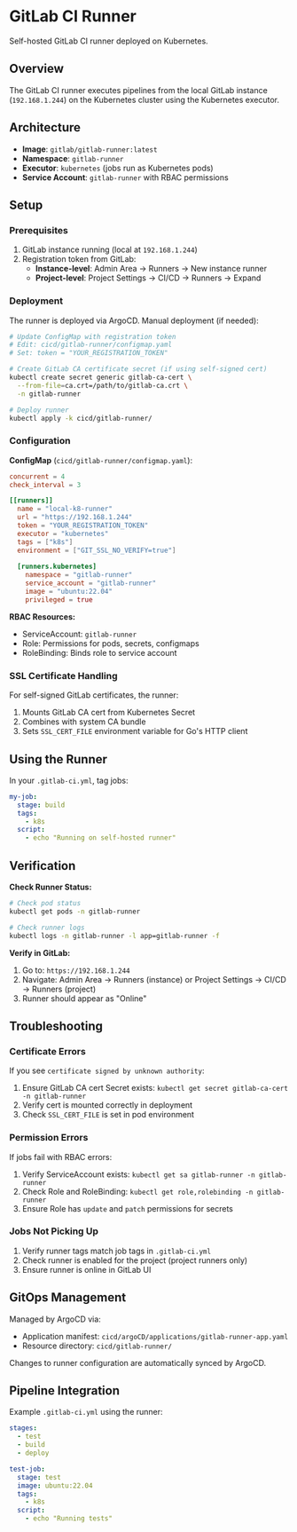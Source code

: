 # GitLab CI Runner

Self-hosted GitLab CI runner deployed on Kubernetes.

## Overview

The GitLab CI runner executes pipelines from the local GitLab instance (`192.168.1.244`) on the Kubernetes cluster using the Kubernetes executor.

## Architecture

- **Image**: `gitlab/gitlab-runner:latest`
- **Namespace**: `gitlab-runner`
- **Executor**: `kubernetes` (jobs run as Kubernetes pods)
- **Service Account**: `gitlab-runner` with RBAC permissions

## Setup

### Prerequisites

1. GitLab instance running (local at `192.168.1.244`)
2. Registration token from GitLab:
   - **Instance-level**: Admin Area → Runners → New instance runner
   - **Project-level**: Project Settings → CI/CD → Runners → Expand

### Deployment

The runner is deployed via ArgoCD. Manual deployment (if needed):

```bash
# Update ConfigMap with registration token
# Edit: cicd/gitlab-runner/configmap.yaml
# Set: token = "YOUR_REGISTRATION_TOKEN"

# Create GitLab CA certificate secret (if using self-signed cert)
kubectl create secret generic gitlab-ca-cert \
  --from-file=ca.crt=/path/to/gitlab-ca.crt \
  -n gitlab-runner

# Deploy runner
kubectl apply -k cicd/gitlab-runner/
```

### Configuration

**ConfigMap** (`cicd/gitlab-runner/configmap.yaml`):
```toml
concurrent = 4
check_interval = 3

[[runners]]
  name = "local-k8-runner"
  url = "https://192.168.1.244"
  token = "YOUR_REGISTRATION_TOKEN"
  executor = "kubernetes"
  tags = ["k8s"]
  environment = ["GIT_SSL_NO_VERIFY=true"]
  
  [runners.kubernetes]
    namespace = "gitlab-runner"
    service_account = "gitlab-runner"
    image = "ubuntu:22.04"
    privileged = true
```

**RBAC Resources:**
- ServiceAccount: `gitlab-runner`
- Role: Permissions for pods, secrets, configmaps
- RoleBinding: Binds role to service account

### SSL Certificate Handling

For self-signed GitLab certificates, the runner:
1. Mounts GitLab CA cert from Kubernetes Secret
2. Combines with system CA bundle
3. Sets `SSL_CERT_FILE` environment variable for Go's HTTP client

## Using the Runner

In your `.gitlab-ci.yml`, tag jobs:

```yaml
my-job:
  stage: build
  tags:
    - k8s
  script:
    - echo "Running on self-hosted runner"
```

## Verification

**Check Runner Status:**
```bash
# Check pod status
kubectl get pods -n gitlab-runner

# Check runner logs
kubectl logs -n gitlab-runner -l app=gitlab-runner -f
```

**Verify in GitLab:**
1. Go to: `https://192.168.1.244`
2. Navigate: Admin Area → Runners (instance) or Project Settings → CI/CD → Runners (project)
3. Runner should appear as "Online"

## Troubleshooting

### Certificate Errors

If you see `certificate signed by unknown authority`:
1. Ensure GitLab CA cert Secret exists: `kubectl get secret gitlab-ca-cert -n gitlab-runner`
2. Verify cert is mounted correctly in deployment
3. Check `SSL_CERT_FILE` is set in pod environment

### Permission Errors

If jobs fail with RBAC errors:
1. Verify ServiceAccount exists: `kubectl get sa gitlab-runner -n gitlab-runner`
2. Check Role and RoleBinding: `kubectl get role,rolebinding -n gitlab-runner`
3. Ensure Role has `update` and `patch` permissions for secrets

### Jobs Not Picking Up

1. Verify runner tags match job tags in `.gitlab-ci.yml`
2. Check runner is enabled for the project (project runners only)
3. Ensure runner is online in GitLab UI

## GitOps Management

Managed by ArgoCD via:
- Application manifest: `cicd/argoCD/applications/gitlab-runner-app.yaml`
- Resource directory: `cicd/gitlab-runner/`

Changes to runner configuration are automatically synced by ArgoCD.

## Pipeline Integration

Example `.gitlab-ci.yml` using the runner:

```yaml
stages:
  - test
  - build
  - deploy

test-job:
  stage: test
  image: ubuntu:22.04
  tags:
    - k8s
  script:
    - echo "Running tests"
```

